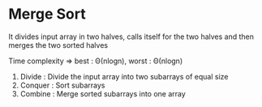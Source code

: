 # Merge Sort

It divides input array in two halves, calls itself for the two halves and then merges the two sorted halves

Time complexity => best : Θ(nlogn), worst : Θ(nlogn)

1) Divide : Divide the input array into two subarrays of equal size
2) Conquer : Sort subarrays
3) Combine : Merge sorted subarrays into one array

